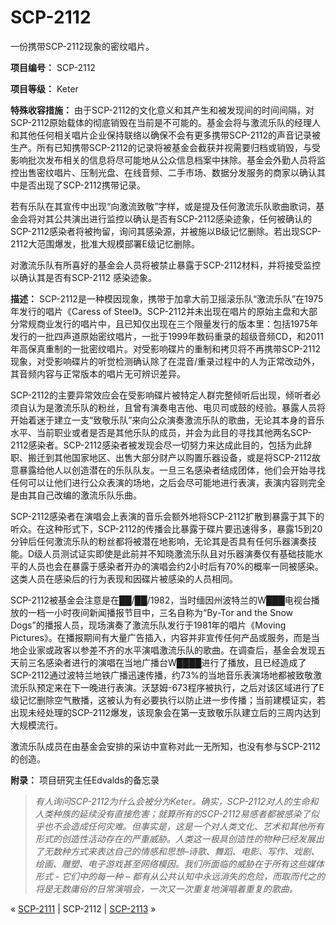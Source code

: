 # SCP-2112
                        




一份携带SCP-2112现象的密纹唱片。



**项目编号：** SCP-2112

**项目等级：** Keter

**特殊收容措施：** 由于SCP-2112的文化意义和其产生和被发现间的时间间隔，对SCP-2112原始载体的彻底销毁在当前是不可能的。基金会将与激流乐队的经理人和其他任何相关唱片企业保持联络以确保不会有更多携带SCP-2112的声音记录被生产。所有已知携带SCP-2112的记录将被基金会截获并视需要归档或销毁，与受影响批次发布相关的信息将尽可能地从公众信息档案中抹除。基金会外勤人员将监控出售密纹唱片、压制光盘、在线音频、二手市场、数据分发服务的商家以确认其中是否出现了SCP-2112携带记录。

若有乐队在其宣传中出现“向激流致敬”字样，或是提及任何激流乐队歌曲歌词，基金会将对其公共演出进行监控以确认是否有SCP-2112感染迹象，任何被确认的SCP-2112感染者将被拘留，询问其感染源，并被施以B级记忆删除。若出现SCP-2112大范围爆发，批准大规模部署E级记忆删除。

对激流乐队有所喜好的基金会人员将被禁止暴露于SCP-2112材料，并将接受监控以确认其是否有SCP-2112 感染迹象。

**描述：** SCP-2112是一种模因现象，携带于加拿大前卫摇滚乐队“激流乐队”在1975年发行的唱片《Caress of Steel》。SCP-2112并未出现在唱片的原始主盘和大部分常规商业发行的唱片中，且已知仅出现在三个限量发行的版本里：包括1975年发行的一批四声道原始密纹唱片，一批于1999年数码重录的超级音频CD，和2011年高保真重制的一批密纹唱片。对受影响碟片的重制和拷贝将不再携带SCP-2112现象，对受影响碟片的听觉检测确认除了在混音/重录过程中的人为正常改动外，其音频内容与正常版本的唱片无可辨识差异。

SCP-2112的主要异常效应会在受影响碟片被特定人群完整倾听后出现，倾听者必须自认为是激流乐队的粉丝，且曾有演奏电吉他、电贝司或鼓的经验。暴露人员将开始着迷于建立一支“致敬乐队”来向公众演奏激流乐队的歌曲，无论其本身的音乐水平、当前职业或者是否是其他乐队的成员，并会为此目的寻找其他两名SCP-2112感染者。SCP-2112感染者被发现会尽一切努力来达成此目的，包括为此辞职、搬迁到其他国家地区、出售大部分财产以购置乐器设备，或是将SCP-2112故意暴露给他人以创造潜在的乐队队友。一旦三名感染者结成团体，他们会开始寻找任何可以让他们进行公众表演的场地，之后会尽可能地进行表演，表演内容则完全是由其自己改编的激流乐队乐曲。

SCP-2112感染者在演唱会上表演的音乐会额外地将SCP-2112扩散到暴露于其下的听众。在这种形式下，SCP-2112的传播会比暴露于碟片要迅速得多，暴露15到20分钟后任何激流乐队的粉丝都将被潜在地影响，无论其是否具有任何乐器演奏技能。D级人员测试证实即使是此前并不知晓激流乐队且对乐器演奏仅有基础技能水平的人员也会在暴露于感染者开办的演唱会约2小时后有70%的概率一同被感染。这类人员在感染后的行为表现和因碟片被感染的人员相同。

SCP-2112被基金会注意是在██/██/1982，当时缅因州波特兰的W███电视台播放的一档一小时夜间新闻播报节目中，三名自称为“By-Tor and the Snow Dogs”的播报人员，现场演奏了激流乐队发行于1981年的唱片《Moving Pictures》。在播报期间有大量广告插入，内容并非宣传任何产品或服务，而是当地企业家或政客以参差不齐的水平演唱激流乐队的歌曲。在调查后，基金会发现五天前三名感染者进行的演唱在当地广播台W████进行了播放，且已经造成了SCP-2112通过波特兰地铁广播迅速传播，约73%的当地音乐表演场地都被致敬激流乐队预定来在下一晚进行表演。沃瑟姆-673程序被执行，之后对该区域进行了E级记忆删除空气散播，这被认为有必要执行以防止进一步传播；当前建模证实，若出现未经处理的SCP-2112爆发，该现象会在第一支致敬乐队建立后的三周内达到大规模流行。

激流乐队成员在由基金会安排的采访中宣称对此一无所知，也没有参与SCP-2112的创造。

**附录：** 项目研究主任Edvalds的备忘录


> *有人询问SCP-2112为什么会被分为Keter。确实，SCP-2112对人的生命和人类种族的延续没有直接危害；就算所有的SCP-2112易感者都被感染了似乎也不会造成任何灾难。但事实是，这是一个对人类文化、艺术和其他所有形式的创造性活动存在的严重威胁。人类这一极具创造性的物种已经发展出了无数种方式来表达自己的情感和思想–诗歌、舞蹈、电影、写作、戏剧、绘画、雕塑、电子游戏甚至网络模因。我们所面临的威胁在于所有这些媒体形式 - 它们中的每一种 – 都有从公共认知中永远消失的危险，而取而代之的将是无数庸俗的日常演唱会，一次又一次重复地演唱着重复的歌曲。* 
> 



« [SCP-2111](/scp-2111) | SCP-2112 | [SCP-2113](/scp-2113) »





                    